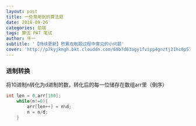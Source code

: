 ```yaml
---
layout: post
title: 一些常用到的算法题
date: 2018-09-26
categories: 前端
tags: 算法 PAT 笔试 
author: 牛一 
subtitle: '【持续更新】积累在刷题过程中常见的小问题'
cover: 'http://p7kyjkmgh.bkt.clouddn.com/69b7d63agy1fvipp4gnztj21hc0p51bx.jpg'
---  
```


### 进制转换  

将10进制n转化为d进制的数，转化后的每一位储存在数组arr里（倒序）
```c++
int len = 0,arr[100];   
    while(n!=0){
        arr[len++] = n%d;
        n = n/d;   
    }
```
